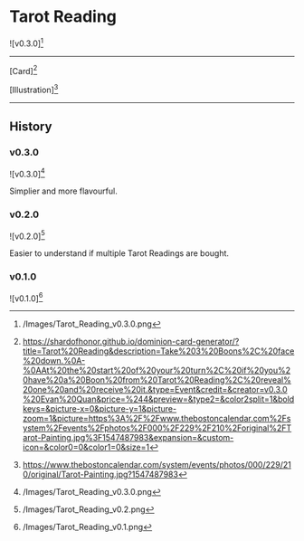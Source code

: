 # Tarot Reading

![v0.3.0][^v0.3.0]

---

[Card][^Card]

[Illustration][^Illustration]

---

## History

### v0.3.0

![v0.3.0][^v0.3.0]

Simplier and more flavourful.

### v0.2.0

![v0.2.0][^v0.2.0]

Easier to understand if multiple Tarot Readings are bought.

### v0.1.0

![v0.1.0][^v0.1.0]

[^v0.1.0]: /Images/Tarot_Reading_v0.1.png
[^v0.2.0]: /Images/Tarot_Reading_v0.2.png
[^v0.3.0]: /Images/Tarot_Reading_v0.3.0.png
[^Card]: https://shardofhonor.github.io/dominion-card-generator/?title=Tarot%20Reading&description=Take%203%20Boons%2C%20face%20down.%0A-%0AAt%20the%20start%20of%20your%20turn%2C%20if%20you%20have%20a%20Boon%20from%20Tarot%20Reading%2C%20reveal%20one%20and%20receive%20it.&type=Event&credit=&creator=v0.3.0%20Evan%20Quan&price=%244&preview=&type2=&color2split=1&boldkeys=&picture-x=0&picture-y=1&picture-zoom=1&picture=https%3A%2F%2Fwww.thebostoncalendar.com%2Fsystem%2Fevents%2Fphotos%2F000%2F229%2F210%2Foriginal%2FTarot-Painting.jpg%3F1547487983&expansion=&custom-icon=&color0=0&color1=0&size=1
[^Illustration]: https://www.thebostoncalendar.com/system/events/photos/000/229/210/original/Tarot-Painting.jpg?1547487983
